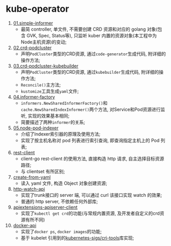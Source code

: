 # kube-operator

1. [01.simple-informer](../../tree/01.simple-informer)
    - 最简 controller, 单文件, 不需要创建 CRD 资源和对应的 golang 对象(包含 GVK, Spec, Status等), 只监听 kuber 内置的资源对象(本工程中为Node主机资源)的变动;
2. [02.crd-podcluster](../../tree/02.crd-podcluster)
    - 声明`PodCluster`类型的CRD资源, 通过`code-generator`生成代码, 附详细的操作方法;
3. [03.crd-podcluster-kubebuilder](../../tree/03.crd-podcluster-kubebuilder)
    - 声明`PodCluster`类型的CRD资源, 通过`kubebuilder`生成代码, 附详细的操作方法;
    - `Reconcile()`主方法;
    - `kustomize`工具生成`yaml`文件;
4. [04.informer-factory](../../tree/04.informer-factory)
    - `informers.NewSharedInformerFactory()`和`cache.NewSharedIndexInformer()`两个方法, 对Service和Pod资源进行监听, 实现的效果基本相同;
    - 简要描述了两种`informer`的关系;
5. [05.node-pod-indexer](../../tree/05.node-pod-indexer)
    - 介绍了Indexer索引器的原理及使用方法;
    - 实现了按主机名称对 pod 列表进行索引查询, 即查询指定主机上的 Pod 列表;
6. [rest-client](../../tree/rest-client)
    - client-go rest-client 的使用方法, 直接构造 http 请求, 自主选择目标资源路径;
    - 与 clientset 有所区别;
7. [create-from-yaml](../../tree/create-from-yaml)
    - 读入 yaml 文件, 构造 Object 对象创建资源;
8. [http-watch-api](../../tree/http-watch-api)
    - 实现了trunk接口的 server 端, 可以通过 curl 该接口实现 watch 的效果;
    - 普通的 http server, 不依赖任何外部库;
9. [apiextensions-apiserver-client](../../tree/apiextensions-apiserver-client)
    - 实现了`kubectl get crd`的功能(与常规内置资源, 及开发者自定义的crd资源有所不同)
10. [docker-api](../../tree/docker-api)
    - 实现了`docker ps`, `docker images`的功能;
    - 基于 kubelet 引用到的[kubernetes-sigs/cri-tools](https://github.com/kubernetes-sigs/cri-tools)库实现;

